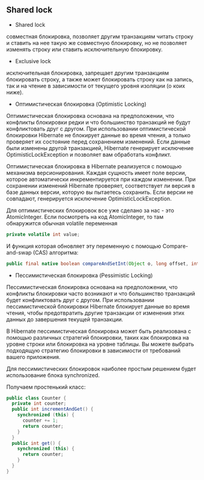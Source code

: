 ## Shared lock

- Shared lock 

совместная блокировка, позволяет другим транзакциям читать строку и ставить на нее такую же совместную блокировку, но не позволяет изменять строку или ставить исключительную блокировку.

- Exclusive lock 

 исключительная блокировка, запрещает другим транзакциям блокировать строку, а также может блокировать строку как на запись, так и на чтение в зависимости от текущего уровня изоляции (о коих ниже).

- Оптимистическая блокировка (Optimistic Locking)

Оптимистическая блокировка основана на предположении, что конфликты блокировки редки и что большинство транзакций не будут конфликтовать друг с другом. При использовании оптимистической блокировки Hibernate не блокирует данные во время чтения, а только проверяет их состояние перед сохранением изменений. Если данные были изменены другой транзакцией, Hibernate генерирует исключение OptimisticLockException и позволяет вам обработать конфликт.

Оптимистическая блокировка в Hibernate реализуется с помощью механизма версионирования. Каждая сущность имеет поле версии, которое автоматически инкрементируется при каждом изменении. При сохранении изменений Hibernate проверяет, соответствует ли версия в базе данных версии, которую вы пытаетесь сохранить. Если версии не совпадают, генерируется исключение OptimisticLockException.

Для оптимистических блокировок все уже сделано за нас - это AtomicInteger. Если посмотреть на код AtomicInteger, то там обнаружится 
обычная volatile переменная
```java
private volatile int value;
```
И функция которая обновляет эту переменную с помощью Compare-and-swap (CAS) алгоритма:
```java
public final native boolean compareAndSetInt(Object o, long offset, int expected, int x);
```

- Пессимистическая блокировка (Pessimistic Locking)

Пессимистическая блокировка основана на предположении, что конфликты блокировки часто возникают и что большинство транзакций будет конфликтовать друг с другом. При использовании пессимистической блокировки Hibernate блокирует данные во время чтения, чтобы предотвратить другие транзакции от изменения этих данных до завершения текущей транзакции.

В Hibernate пессимистическая блокировка может быть реализована с помощью различных стратегий блокировки, таких как блокировка на уровне строки или блокировка на уровне таблицы. Вы можете выбрать подходящую стратегию блокировки в зависимости от требований вашего приложения.

Для пессимистических блокировок наиболее простым решением будет использование блока synchronized.

Получаем простенький класс:
```java
public class Counter {
  private int counter;
  public int incrementAndGet() {
    synchronized (this) {
      counter += 1;
      return counter;
    }
  }
  public int get() {
    synchronized (this) {
      return counter;
    }
  }
}
```

